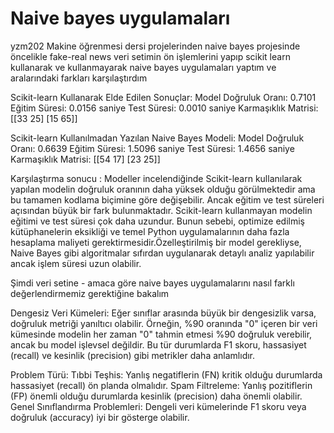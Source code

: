 # Naive bayes uygulamaları
 yzm202 Makine öğrenmesi dersi projelerinden naive bayes projesinde öncelikle fake-real news veri setimin ön işlemlerini yapıp scikit learn kullanarak ve kullanmayarak naive bayes uygulamaları yaptım ve aralarındaki farkları karşılaştırdım

Scikit-learn Kullanarak Elde Edilen Sonuçlar:
Model Doğruluk Oranı: 0.7101
Eğitim Süresi: 0.0156 saniye
Test Süresi: 0.0010 saniye
Karmaşıklık Matrisi:
   [[33 25]
    [15 65]]

Scikit-learn Kullanılmadan Yazılan Naive Bayes Modeli:
Model Doğruluk Oranı: 0.6639
Eğitim Süresi: 1.5096 saniye
Test Süresi: 1.4656 saniye
Karmaşıklık Matrisi:
  [[54 17]
    [23 25]]

Karşılaştırma sonucu :
Modeller incelendiğinde Scikit-learn kullanılarak yapılan modelin doğruluk oranının daha yüksek olduğu görülmektedir ama bu tamamen kodlama biçimine göre değişebilir. Ancak eğitim ve test süreleri açısından büyük bir fark bulunmaktadır. Scikit-learn kullanmayan modelin eğitimi ve test süresi çok daha uzundur. Bunun sebebi, optimize edilmiş kütüphanelerin eksikliği ve temel Python uygulamalarının daha fazla hesaplama maliyeti gerektirmesidir.Özelleştirilmiş bir model gerekliyse, Naive Bayes gibi algoritmalar sıfırdan uygulanarak detaylı analiz yapılabilir ancak işlem süresi uzun olabilir.

Şimdi veri setine - amaca göre naive bayes uygulamalarını nasıl farklı değerlendirmemiz gerektiğine bakalım

Dengesiz Veri Kümeleri: 
Eğer sınıflar arasında büyük bir dengesizlik varsa, doğruluk metriği yanıltıcı olabilir. Örneğin, %90 oranında "0" içeren bir veri kümesinde modelin her zaman "0" tahmin etmesi %90 doğruluk verebilir, ancak bu model işlevsel değildir. Bu tür durumlarda F1 skoru, hassasiyet (recall) ve kesinlik (precision) gibi metrikler daha anlamlıdır.

Problem Türü:
Tıbbi Teşhis: Yanlış negatiflerin (FN) kritik olduğu durumlarda hassasiyet (recall) ön planda olmalıdır.
Spam Filtreleme: Yanlış pozitiflerin (FP) önemli olduğu durumlarda kesinlik (precision) daha önemli olabilir.
Genel Sınıflandırma Problemleri: Dengeli veri kümelerinde F1 skoru veya doğruluk (accuracy) iyi bir gösterge olabilir.




